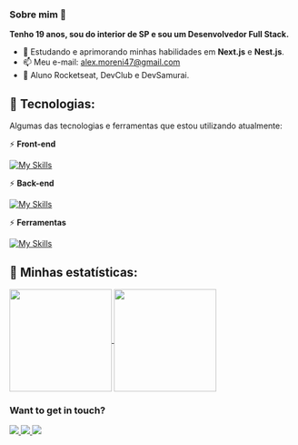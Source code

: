 ### Sobre mim 👋

**Tenho 19 anos, sou do interior de SP e sou um Desenvolvedor Full Stack.**

- 🌱 Estudando e aprimorando minhas habilidades em **Next.js** e **Nest.js**.
- 📫 Meu e-mail: <a href="mailto:alex.moreni47@gmail.com">alex.moreni47@gmail.com</a>
- 🚀 Aluno Rocketseat, DevClub e DevSamurai.
  
## 🤖 Tecnologias:
Algumas das tecnologias e ferramentas que estou utilizando atualmente:

⚡ **Front-end**

[![My Skills](https://skillicons.dev/icons?i=html,css,js,ts,jquery,react,tailwind,sass,bootstrap,styledcomponents,materialui,redux,jest)](https://skillicons.dev)

⚡ **Back-end**

[![My Skills](https://skillicons.dev/icons?i=nodejs,express,mysql,postgresql,mongodb,sequelize,prisma)](https://skillicons.dev)

⚡ **Ferramentas**

[![My Skills](https://skillicons.dev/icons?i=git,figma,postman,vscode)](https://skillicons.dev)

## 📖 Minhas estatísticas: 

<a href="https://github.com/alex-moreni/github-readme-stats">
  <img height=180 align="center" src="https://github-readme-stats.vercel.app/api?username=alex-moreni" />
</a>
<a href="https://github.com/alex-moreni/convoychat">
  <img height=180 align="center" src="https://github-readme-stats.vercel.app/api/top-langs?username=alex-moreni&layout=compact&langs_count=8&card_width=320" />
  </a>


### Want to get in touch?
<a href="https://www.linkedin.com/in/alex-moreni/" target="_blank">
  <img src="https://img.shields.io/badge/LinkedIn-0077B5?style=for-the-badge&logo=linkedin&logoColor=white" />
</a>

<a href="https://contate.me/moreni" target="_blank">
  <img src="https://img.shields.io/badge/WhatsApp-25D366?style=for-the-badge&logo=whatsapp&logoColor=white" />
</a>

<a href="mailto:alex.moreni47@gmail.com" target="_blank">
  <img src="https://img.shields.io/badge/Gmail-D14836?style=for-the-badge&logo=gmail&logoColor=white" />
</a>


